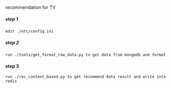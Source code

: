 recommendation for TV
##### step 1
    edit ./etc/config.ini
##### step 2
    run ./tools/get_format_raw_data.py to get data from mongodb and format
#### step 3
    run ./rec_content_based.py to get recommend data result and write into redis


